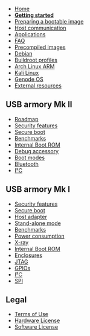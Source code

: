 * [Home](https://github.com/inversepath/usbarmory/wiki)
* [**Getting started**](https://github.com/inversepath/usbarmory/wiki/Starting)
* [Preparing a bootable image](https://github.com/inversepath/usbarmory/wiki/Preparing-a-bootable-image)
* [Host communication](https://github.com/inversepath/usbarmory/wiki/Host-communication)
* [Applications](https://github.com/inversepath/usbarmory/wiki/Applications)
* [FAQ](https://github.com/inversepath/usbarmory/wiki/Frequently-Asked-Questions-(FAQ))
* [Precompiled images](https://github.com/inversepath/usbarmory/wiki/Available-images)
* [Debian](https://github.com/inversepath/usbarmory/wiki/Preparing-a-bootable-image)
* [Buildroot profiles](https://github.com/inversepath/usbarmory/tree/master/software/buildroot)
* [Arch Linux ARM](http://archlinuxarm.org/platforms/armv7/freescale/usb-armory)
* [Kali Linux](https://docs.kali.org/kali-on-arm/kali-linux-on-usb-armory)
* [Genode OS](https://github.com/inversepath/usbarmory/wiki/Genode-OS)
* [External resources](https://github.com/inversepath/usbarmory/wiki/External-resources)

## USB armory Mk II

* [Roadmap](https://github.com/inversepath/usbarmory/wiki/Mk-II-Roadmap)
* [Security features](https://github.com/inversepath/usbarmory/wiki/Hardware-security-features-(Mk-II))
* [Secure boot](https://github.com/inversepath/usbarmory/wiki/Secure-boot-(Mk-II))
* [Benchmarks](https://github.com/inversepath/usbarmory/wiki/Benchmarks-(Mk-II))
* [Internal Boot ROM](https://github.com/inversepath/usbarmory/wiki/Internal-Boot-ROM-(Mk-II))
* [Debug accessory](https://github.com/inversepath/usbarmory/tree/master/hardware/mark-two-debug-accessory)
* [Boot modes](https://github.com/inversepath/usbarmory/wiki/Boot-Modes-(Mk-II))
* [Bluetooth](https://github.com/inversepath/usbarmory/wiki/Bluetooth)
* [I²C](https://github.com/inversepath/usbarmory/wiki/I²C-(Mk-II))

## USB armory Mk I

* [Security features](https://github.com/inversepath/usbarmory/wiki/Hardware-security-features-(Mk-I))
* [Secure boot](https://github.com/inversepath/usbarmory/wiki/Secure-boot-(Mk-I))
* [Host adapter](https://github.com/inversepath/usbarmory/wiki/Host-adapter)
* [Stand-alone mode](https://github.com/inversepath/usbarmory/wiki/Host-adapter)
* [Benchmarks](https://github.com/inversepath/usbarmory/wiki/Benchmarks)
* [Power consumption](https://github.com/inversepath/usbarmory/wiki/Power-consumption)
* [X-ray](https://github.com/inversepath/usbarmory/wiki/X-ray)
* [Internal Boot ROM](https://github.com/inversepath/usbarmory/wiki/Internal-Boot-ROM-(Mk-I))
* [Enclosures](https://github.com/inversepath/usbarmory/wiki/Enclosures)
* [JTAG](https://github.com/inversepath/usbarmory/wiki/JTAG)
* [GPIOs](https://github.com/inversepath/usbarmory/wiki/GPIOs)
* [I²C](https://github.com/inversepath/usbarmory/wiki/I²C)
* [SPI](https://github.com/inversepath/usbarmory/wiki/SPI)

## Legal

* [Terms of Use](https://github.com/inversepath/usbarmory/wiki/Terms-of-Use)
* [Hardware License](https://ohwr.org/cernohl)
* [Software License](https://www.gnu.org/licenses/gpl-3.0.en.html)
